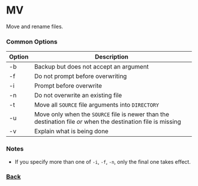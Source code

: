 # MV

Move and rename files.

### Common Options

| Option | Description |
| --- | --- |
| -b | Backup but does not accept an argument |
| -f | Do not prompt before overwriting |
| -i | Prompt before overwrite |
| -n | Do not overwrite an existing file |
| -t | Move all `SOURCE` file arguments into `DIRECTORY` |
| -u | Move only when the `SOURCE` file is newer than the destination file *or* when the destination file is missing |
| -v | Explain what is being done |

### Notes

* If you specify more than one of `-i`, `-f`, `-n`, only the final one takes effect.

### [Back](linux-man-pages.md)
